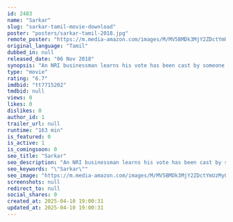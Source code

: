 ```yaml
---
id: 2483
name: "Sarkar"
slug: "sarkar-tamil-movie-download"
poster: "posters/sarkar-tamil-2018.jpg"
remote_poster: "https://m.media-amazon.com/images/M/MV5BMDk3MjY2ZDctYmUzMy00MDM4LWJiYTQtNTJiYTdiNWIxYjJhXkEyXkFqcGc@._V1_SX300.jpg"
original_language: "Tamil"
dubbed_in: null
released_date: "06 Nov 2018"
synopsis: "An NRI businessman learns his vote has been cast by someone else and decides to investigate the matter, eventually finding himself pitted against two corrupt politicians."
type: "movie"
rating: "6.7"
imdbid: "tt7715202"
tmdbid: null
views: 0
likes: 0
dislikes: 0
author_id: 1
trailer_url: null
runtime: "163 min"
is_featured: 0
is_active: 1
is_comingsoon: 0
seo_title: "Sarkar"
seo_description: "An NRI businessman learns his vote has been cast by someone else and decides to investigate the matter, eventually finding himself pitted against two corrupt politicians."
seo_keywords: "\"Sarkar\""
seo_image: "https://m.media-amazon.com/images/M/MV5BMDk3MjY2ZDctYmUzMy00MDM4LWJiYTQtNTJiYTdiNWIxYjJhXkEyXkFqcGc@._V1_SX300.jpg"
screenshots: null
redirect_to: null
social_shares: 0
created_at: 2025-04-10 19:00:31
updated_at: 2025-04-10 19:00:31
---
```


